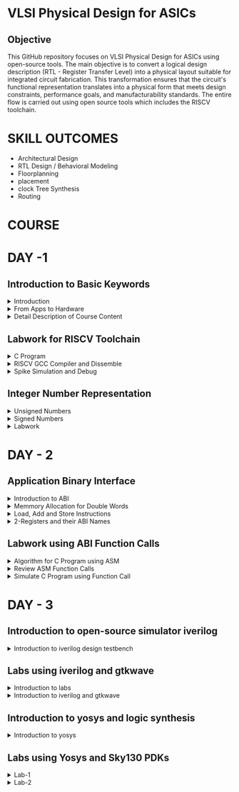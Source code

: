 # VLSI Physical Design for ASICs
## Objective
This GitHub repository focuses on VLSI Physical Design for ASICs using open-source tools. The main objective is to convert a logical design description (RTL - Register Transfer Level) into a physical layout suitable for integrated circuit fabrication. This transformation ensures that the circuit's functional representation translates into a physical form that meets design constraints, performance goals, and manufacturability standards. The entire flow is carried out using open source tools which includes the RISCV toolchain.

# SKILL OUTCOMES
+ Architectural Design
+ RTL Design / Behavioral Modeling
+ Floorplanning
+ placement
+ clock Tree Synthesis
+ Routing


# COURSE
# DAY -1
## Introduction to Basic Keywords
<details>
<summary>Introduction</summary>
	
- **ISA (Instruction Set Archhitecture)**
  - ISA defines the interface between a computer's hardware and its software, specifically how the processor and its components interact with the software instructions that drive the execution of tasks.
  - It encompasses a set of instructions, addressing modes, data types, registers, memory organization, and the mechanisms for executing and managing instructions.

- **RISC-V (Reduced Instruction Set Computing - Five)**.
  - It is an open-source Instruction Set Architecture (ISA) that has gained significant attention and adoption in the world of computer architecture and semiconductor design.
  - RISC architectures simplify the instruction set by focusing on a smaller set of instructions, each of which can be executed in a single clock cycle. This approach usually leads to faster execution of individual instructions. 

<img width="536" alt="image" src="https://github.com/PoojaR07/pes_asic_class/assets/135737910/e31d7c49-7160-443f-b73f-585cde8f3419">
</details>

<details>
<summary>From Apps to Hardware</summary>

1. **Apps:** Application software, often referred to simply as "applications" or "apps," is a type of computer software that is designed to perform specific tasks or functions for end-users.
2. **System software:** System software refers to a category of computer software that acts as an intermediary between the hardware components of a computer system and the user-facing application software. It provides essential services, manages hardware resources, and enables the execution of application programs. System software plays a critical role in maintaining the overall functionality, security, and performance of a computer system.'
3. **Operating System:** The operating system is a fundamental piece of software that manages hardware resources and provides various services for both users and application programs. It controls tasks such as memory management, process scheduling, file system management, and user interface interaction. Examples of operating systems include Microsoft Windows, macOS, Linux, and Android.

4. **Compiler:** A compiler is a type of software tool that translates high-level programming code written by developers into assembly-level language.

5. **Assembler:** An assembler is a software tool that translates assembly language code into machine code or binary code that can be directly executed by a computer's processor.

6. **RTL:** RTL serves as an abstraction level in the design process that represents the behavior of a digital circuit in terms of registers and the operations that transfer data between them.

 7. **Hardware:** Hardware refers to the physical components of a computer system or any electronic device. It encompasses all the tangible parts that make up a computing or electronic device and enable it to perform various tasks.
</details>

<details>
<summary>Detail Description of Course Content</summary>

**Pseudo Instructions:** Pseudo-instructions are used to simplify programming, improve code readability, and reduce the number of explicit instructions a programmer needs to write. They are especially useful for common programming patterns that involve multiple instructions.
`Ex: li, mv`.

**Base Integer Instructions:** The term "base integer instructions" refers to the fundamental set of instructions that form the foundation for performing basic arithmetic, logical, and data movement operations.
`Ex: add, sub, and, or, xor, sll`.

**Multiply Extension Intructions:** The RISC-V architecture includes a set of multiply and multiply-accumulate (MAC) extension instructions that enhance the instruction set to perform efficient multiplication and multiplication-accumulate operations.
`Ex: mul, mulh, mulhu, mulhsu`.

**Single and Double Precision Floating Point Extension:** The RISC-V architecture includes floating-point extensions that provide support for both single-precision (32-bit) and double-precision (64-bit) floating-point arithmetic operations. These extensions are often referred to as the "F" and "D" extensions, respectively. Floating-point arithmetic is essential for handling real numbers with fractional parts and for performing accurate calculations involving decimal values.

**Application Binary Interface:** ABI stands for "Application Binary Interface." It is a set of rules and conventions that govern how software components interact with each other at the binary level. The ABI defines various aspects of program execution, including how function calls are made, how parameters are passed and returned, how memory is allocated and managed, and more.

**Memory Allocation and Stack Pointer** 
- Memory allocation refers to the process of assigning and managing memory segments for various data structures, variables, and objects used by a program. It involves allocating memory space from the system's memory pool and releasing it when it is no longer needed to prevent memory leaks.
- The stack pointer is a register used by a program to keep track of the current position of the program's execution on the call stack. 
</details>

## Labwork for RISCV Toolchain
<details>
<summary>C Program</summary>

We wrote a C program for calculating the sum from 1 to n using a text editor, leafpad.

`leafpad sumton.c`
``` c
#include<stdio.h>

int main(){
	int i, sum=0, n=111;
	for (i=1;i<=n; ++i) {
	sum +=i;
	}
	printf("Sum of numbers from 1 to %d is %d \n",n,sum);
	return 0;
}
```
Using the gcc compiler, we compiled the program to get the output.

`gcc sumton.c`
`.\a.out`

<img width="850" alt="image" src="https://github.com/PoojaR07/pes_asic_class/assets/135737910/bd2cfc34-aeec-4c7d-81ce-6a902fe78a33">
</details>

<details>
<summary>RISCV GCC Compiler and Dissemble</summary>

Using the riscv gcc compiler, we compiled the C program.

`riscv64-unknown-elf-gcc -O1 -mabi=lp64 -march=rv64i -o sum1ton.o sum1ton.c`

Using `ls -ltr sum1ton.c`, we can check that the object file is created.

To get the dissembled ALP code for the C program, 

`riscv64-unknown-elf-objdump -d sum1ton.o | less` .

In order to view the main section, type 
`/main`.
Here, since we used -O1 optimisation, the number of instructions are 15.

<img width="500" alt="image" src="https://github.com/PoojaR07/pes_asic_class/assets/135737910/93402d4c-2c60-4499-93e7-57187b1636a7">

When we use -Ofast optimisation, we can see that the number of instructions have been reduced to 12.

<img width="500" alt="image" src="https://github.com/PoojaR07/pes_asic_class/assets/135737910/e3ad8b0f-ce56-4820-a3f0-8a3008d6a620">


- -Onumber : level of optimisation required
- -mabi : specifies the ABI (Application Binary Interface) to be used during code generation according to the requirements
- -march : specifies target architecture

In order to view the different options available for these fields, use the following commands

go to the directory where riscv64-unkonwn-elf is present

- -O1 : ``` riscv64-unkonwn-elf --help=optimizer```
- -mabi : ```riscv64-unknown-elf-gcc --target-help```
- -march : ```riscv64-unknown-elf-gcc --target-help```

For different instances,
- use the command ```riscv64-unknown-elf-objdump -d 1_to_N.o | less```
- use ``` /instance``` to search for an instance 
- press ENTER
- press ```n``` to search next occurance
- press ```N``` to search for previous occurance. 
- use ```esc :q``` to quit
</details>

<details>
<summary>Spike Simulation and Debug</summary>

`spike pk sum1ton.o` is used to check whether the instructions produced are right to give the correct output.

<img width="550" alt="image" src="https://github.com/PoojaR07/pes_asic_class/assets/135737910/f127a61f-99df-4eb1-87cd-8ac76f9baf77">


`spike -d pk sum1ton.c` is used for debugging.

The contents of the registers can also be viewed.

<img width="550" alt="image" src="https://github.com/PoojaR07/pes_asic_class/assets/135737910/aeff2764-1f92-47ad-97d2-441bcbe2b95f">

- press ENTER : to show the first line and successive ENTER to show successive lines
- reg 0 a2 : to check content of register a2 0th core
- q : to quit the debug process
</details>

## Integer Number Representation 

<details>
<summary>Unsigned Numbers</summary>
	
- Unsigned numbers, also known as non-negative numbers, are numerical values that represent magnitudes without indicating direction or sign.
- Range: [0, (2^n)-1 ]
</details>

<details>
<summary>Signed Numbers</summary>
	
- Signed numbers are numerical values that can represent both positive and negative magnitudes, along with zero.
- Range : Positive : [0 , 2^(n-1)-1]
          Negative : [-1 to 2^(n-1)]
</details>

<details>
<summary>Labwork</summary>

We wrote a C program that shows the maximum and minimum values of 64bit unsigned numbers.

``` c
#include <stdio.h>
#include <math.h>

int main(){
	unsigned long long int max = (unsigned long long int) (pow(2,64) -1);
	unsigned long long int min = (unsigned long long int) (pow(2,64) *(-1));
	printf("lowest number represented by unsigned 64-bit integer is %llu\n",min);
	printf("highest number represented by unsigned 64-bit integer is %llu\n",max);
	return 0;
}
```
<img width="650" alt="image" src="https://github.com/PoojaR07/pes_asic_class/assets/135737910/ada3cb30-7388-422a-82bc-3db70ce41d5e">


We wrote a C program that shows the maximum and minimum values of 64bit signed numbers.
``` c
#include <stdio.h>
#include <math.h>

int main(){
	long long int max = (long long int) (pow(2,63) -1);
	long long int min = (long long int) (pow(2,63) *(-1));
	printf("lowest number represented by signed 64-bit integer is %lld\n",min);
	printf("highest number represented by signed 64-bit integer is %lld\n",max);
	return 0;
}
```

<img width="700" alt="image" src="https://github.com/PoojaR07/pes_asic_class/assets/135737910/4561defd-7246-4a4a-97dc-d0c7b0d2f9e8">
</details>

# DAY - 2
## Application Binary Interface

<details>
<summary>Introduction to ABI</summary>
	
+ An Application Binary Interface (ABI) is a set of rules and conventions that dictate how binary code interacts with and communicates with other binary code, typically at the level of machine code or compiled code. In simpler terms, it defines the interface between two software components or systems that are written in different programming languages, compiled by different compilers, or running on different hardware architectures.
+ The ABI is crucial for enabling interoperability between different software components, such as different libraries, object files, or even entire programs. It allows components compiled independently and potentially on different platforms to work seamlessly together by adhering to a common set of rules for communication and data representation.
</details>

<details>
<summary>Memmory Allocation for Double Words</summary>
	
64-bit number (or any multi-byte value) can be loaded into memory in little-endian or big-endian. It involves understanding the byte order and arranging the bytes accordingly
1. **Little-Endian:**
In little-endian representation, you store the least significant byte (LSB) at the lowest memory address and the most significant byte (MSB) at the highest memory address.
2. **Big-Endian:**
In big-endian representation, you store the most significant byte (MSB) at the lowest memory address and the least significant byte (LSB) at the highest memory address.
#### For example, consider the 64-bit hexadecimal value 0x0123456789ABCDEF. 
In Little-Endian representation, it would be stored as follows in memory:

<img width="453" alt="image" src="https://github.com/Veda1809/pes_asic_class/assets/142098395/8c63e751-8882-4b1e-a2f8-84da628ee604">


In Big-Endian representation, it would be stored as follows in memory:

<img width="454" alt="image" src="https://github.com/Veda1809/pes_asic_class/assets/142098395/3954540e-800f-4503-97ef-6c77daacd058">
</details>

<details>
<summary>Load, Add and Store Instructions</summary>
	
Load, Add, and Store instructions are fundamental operations in computer architecture and assembly programming. They are often used to manipulate data within a computer's memory and registers.
1. **Load Instructions:**
Load instructions are used to transfer data from memory to registers. They allow you to fetch data from a specified memory address and place it into a register for further processing.

Example `ld x6, 8(x5)`

In this Example
- `ld` is the load double-word instruction.
- `x6` is the destination register.
- `8(x5)` is the memory address pointed to by register `x5` (base address + offset).
2. **Store Instructions:**
Store instructions are used to write data from registers into memory.They store values from registers into memory addresses

Example `sd x8, 8(x9)`

In this Example
- `sd` is the store double-word instruction.
- `x8` is the source register.
- `8(x9)` is the memory address pointed to by register `x9` (base address + offset).
3. Add Instructions:
  Add instructions are used to perform addition operations on registers. They add the values of two source registers and store the result in a destination register.

Example `add x9, x10, x11`

In this Example
- `add` is the add instruction.
- `x9` is the destination register.
- `x10` and `x11` are the source registers.
</details>

<details>
<summary>2-Registers and their ABI Names</summary>
	
The choice of the number of registers in a processor's architecture, such as the RISC-V RV64 architecture with its 32 general-purpose registers, involves a trade-off between various factors. While modern processors can have more registers but increasing the number of registers could lead to larger instructions, which would take up more memory and potentially slow down instruction fetch and decode.
#### ABI Names
ABI names for registers serve as a standardized way to designate the purpose and usage of specific registers within a software ecosystem. These names play a critical role in maintaining compatibility, optimizing code generation, and facilitating communication between different software components. 

<img width="430" alt="image" src="https://github.com/Veda1809/pes_asic_class/assets/142098395/3b7aed64-37cd-492f-b9b5-cd840103566a">
</details>

## Labwork using ABI Function Calls
<details>
<summary>Algorithm for C Program using ASM</summary>
	
- Incorporating assembly language code into a C program can be done using inline assembly or by linking separate assembly files with your C code.
- When you call an assembly function from your C code, the C calling convention is followed, including pushing arguments onto the stack or passing them in registers as required.
- The program executes the assembly function, following the assembly instructions you've provided.
</details>

<details>
<summary>Review ASM Function Calls</summary>
	
- We wrote C code in one file and your assembly code in a separate file.
- In the assembly file, we declared assembly functions with appropriate signatures that match the calling conventions of your platform.

**C Program**
`1to9_custom.c`
  ``` c
  #include <stdio.h>
  
  extern int load(int x, int y);
  
  int main()
  {
    int result = 0;
    int count = 9;
    result = load(0x0, count+1);
    printf("Sum of numbers from 1 to 9 is %d\n", result);
  }
```
<img width="517" alt="image" src="https://github.com/PoojaR07/pes_asic_class/assets/135737910/bc30c09e-f799-4741-8881-07870adec1bb">

`load.s`
``` s
.section .text
.global load
.type load, @function

load:

add a4, a0, zero
add a2, a0, a1
add a3, a0, zero

loop:

add a4, a3, a4
addi a3, a3, 1
blt a3, a2, loop
add a0, a4, zero
ret
```
<img width="517" alt="image" src="https://github.com/PoojaR07/pes_asic_class/assets/135737910/444090c4-0bd0-4669-b752-55cb4143cfed">
</details>

<details>
<summary>Simulate C Program using Function Call</summary>
	
**Compilation:** To compile C code and Asseembly file use the command

`riscv64-unknown-elf-gcc -O1 -mabi=lp64 -march=rv64i -o 1to9_custom.o 1to9_custom.c load.s` 

this would generate object file `1to9_custom.o`.

**Execution:** To execute the object file run the command 

`spike pk 1to9_custom.o`

<img width="800" alt="image" src="https://github.com/PoojaR07/pes_asic_class/assets/135737910/8395e667-485a-414f-b51d-fee5028b5059">
</details>

# DAY - 3
## Introduction to open-source simulator iverilog

<details>
<summary>Introduction to iverilog design testbench</summary>
	
- **Simulator**
  - Simulator is the tool used for simulating the design and iverilog is the tool used for this course.
  - RTL design is checked for adherence to the spec by simulating the design.

- **Design**.
  - Design is the actual Verilog code or set of verilog codes which has the intended functionality to meet with required specifications.

- **Testbench**
  - Testbench is the setup to apply stimulus(test_vectors) to the design to check its functionality.
<img width="600" alt="image" src="https://github.com/PoojaR07/pes_asic_class/assets/135737910/eb806b04-e6c0-4b03-8214-80cf0183ad76">

- **How simulator works?**.
  - simulator looks for the changes on the input signals.
  - Upon changes to the input the output is evaluated.
 
- **GTKWave**
  - Used for viewing the simulated waveforms.
    
- **iverilog based simulation flow**
<img width="600" alt="image" src="https://github.com/PoojaR07/pes_asic_class/assets/135737910/0bbdc2e2-0b2a-4b26-8ed0-7eae4c7e3bf6">
</details>

## Labs using iverilog and gtkwave

<details>
<summary>Introduction to labs</summary>
	
- **Environment setup for running labs**
  
<img width="600" alt="image" src="https://github.com/PoojaR07/pes_asic_class/assets/135737910/1850bed7-a7db-46de-ba43-f850697d6e26">
</details>

<details>
<summary>Introduction to iverilog and gtkwave</summary>
	
- **Simulating 2:1 mux using iverilog and gtkwave**
- **Design**
<img width="500" alt="image" src="https://github.com/PoojaR07/pes_asic_class/assets/135737910/553ec117-c836-47ab-a63b-9bb064a91b38">

- **Testbench**
<img width="500" alt="image" src="https://github.com/PoojaR07/pes_asic_class/assets/135737910/6cc2b11f-f47b-4830-8bee-731da772712d">

- **Simulated waveform in gtkwave**
<img width="600" alt="image" src="https://github.com/PoojaR07/pes_asic_class/assets/135737910/54e7f0aa-7967-461f-bfbc-6e47f649ff9f">

</details>

## Introduction to yosys and logic synthesis
<details>
<summary>Introduction to yosys</summary>

 <img width="600" alt="image" src="https://github.com/PoojaR07/pes_asic_class/assets/135737910/d35aae33-f873-4e82-a052-b111a9f6d733">
 
- **Synthesizer**
- A tool used for converting the RTL to netlist.
- Yosys is the synthesizer tool used in this course.

- **Synthesis**
- RTL to Gate level translation.
- The design is converted into gates and the connections are made between the gates.
- This is given out as a file called netlist.

- **What is .lib?**
- Collection of logic modules.
- Includes basic logic gates like AND, OR, NOT,etc.
- Different flavours of same gate.

- **Faster cells vs slow cells**
- load in digital logic circuit-> Capacitance
- Faster the charging/discharging of capacitance -> lesser the cell delay
  	- to charge/discharge the capacitance fast, we need transistors capable of sourcing more current.
  	- Wider transistors -> Low Delay -> More area and power as well.
  	- Narrow transistors -> More delay -> Less area and power
  	- Faster cells do not come free, they come at penalty of area and power.
</details>

## Labs using Yosys and Sky130 PDKs
<details>
<summary>Lab-1</summary>
	
- **Invoking yosys**
<img width="500" alt="image" src="https://github.com/PoojaR07/pes_asic_class/assets/135737910/c4f34f94-27e2-4f60-a6eb-55b6fe1b299b">

- **Synthesizing 2:1 mux**
<img width="500" alt="image" src="https://github.com/PoojaR07/pes_asic_class/assets/135737910/29f429af-ec5e-44db-898e-bcd4141b60d1">
<img width="500" alt="image" src="https://github.com/PoojaR07/pes_asic_class/assets/135737910/2e049f37-0d9e-4fa1-9e61-946c2ef5e2e0">

- **Synthesis result**
<img width="600" alt="image" src="https://github.com/PoojaR07/pes_asic_class/assets/135737910/81567934-02e3-4d54-ac2f-bf1eef1744d4">
</details>

<details>
<summary>Lab-2</summary>
	
- **Netlist with extra information**
<img width="500" alt="image" src="https://github.com/PoojaR07/pes_asic_class/assets/135737910/e07fe6c3-966c-44f5-bd43-05a6786ed586">

- **Smaller netlist**
<img width="500" alt="image" src="https://github.com/PoojaR07/pes_asic_class/assets/135737910/763b3bc6-aa03-4b93-9180-c66719374dce">

</details>
